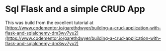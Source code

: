 # Sql Flask and a simple CRUD App

This was build from the excellent tutorial at [https://www.codementor.io/garethdwyer/building-a-crud-application-with-flask-and-sqlalchemy-dm3wv7yu2](https://www.codementor.io/garethdwyer/building-a-crud-application-with-flask-and-sqlalchemy-dm3wv7yu2)


